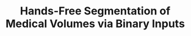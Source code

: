 ﻿---
title: "Hands-Free Segmentation of Medical Volumes via Binary Inputs"
collection: publications
permalink: /publication/2016-dubost2016hands
year: 2016
venue: 'Deep Learning and Data Labeling for Medical Applications'
authors: 'Dubost, Florian and Peter, Loic and Rupprecht, Christian and Becker, Benjamin Gutierrez and Navab, Nassir'
paperurl: 'https://link.springer.com/chapter/10.1007/978-3-319-46976-8_27'
bibtex: "@incollection{dubost2016hands,\n    author = \"Dubost, Florian and Peter, Loic and Rupprecht, Christian and Becker, Benjamin Gutierrez and Navab, Nassir\",\n    title = \"Hands-Free Segmentation of Medical Volumes via Binary Inputs\",\n    booktitle = \"Deep Learning and Data Labeling for Medical Applications\",\n    pages = \"259--268\",\n    year = \"2016\",\n    publisher = \"Springer\"\n}\n"
---